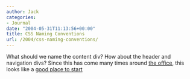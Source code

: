```yaml
---
author: Jack
categories:
- Journal
date: "2004-05-31T11:13:56+00:00"
title: CSS Naming Conventions
url: /2004/css-naming-conventions/
---
```


What should we name the content div? How about the header and navigation divs? Since this has come many times around [the office][1], this looks like a [good place to start][2]

 [1]: http://www.fusionary.com
 [2]: http://www.stuffandnonsense.co.uk/archives/whats_in_a_name.html